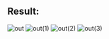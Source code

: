 ## Result:
![out](https://github.com/demurre/CS50/assets/117121382/aabceb2b-c9a1-42ea-bd68-936f805a0bcb)
![out(1)](https://github.com/demurre/CS50/assets/117121382/f5a08cb8-1280-4d26-b525-e25ef0cc3b9e)
![out(2)](https://github.com/demurre/CS50/assets/117121382/d6942b55-ea5e-47e5-9eb9-cb335aabd169)
![out(3)](https://github.com/demurre/CS50/assets/117121382/1c88eae7-0142-4398-a1f9-cafe46fa667e)




